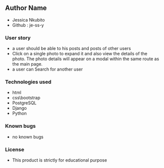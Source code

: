 ## Author Name
* Jessica Nkubito
* Github : je-ss-y
### User story
* a user should be able to his posts and posts of other users
* Click on a single photo to expand it and also view the details of the photo. The photo details will    appear on a modal within the same route as the main page.
* a user can Search for another user

### Technologies used
* html
* css\bootstrap
* PostgreSQL
* Django
* Python
### Known bugs
* no known bugs
### License
* This product is strictly for educational purpose